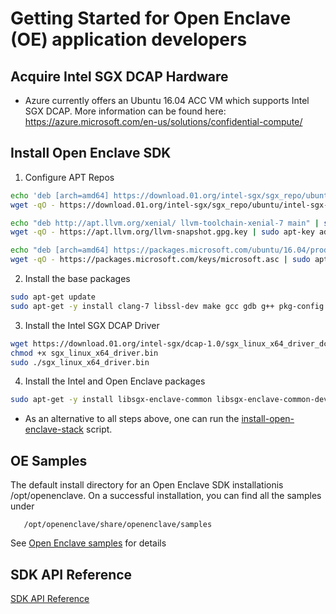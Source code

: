Getting Started for Open Enclave (OE) application developers
========================================================

Acquire Intel SGX DCAP Hardware
----------------------------------------------

 - Azure currently offers an Ubuntu 16.04 ACC VM which supports Intel SGX DCAP. More information can be found here: https://azure.microsoft.com/en-us/solutions/confidential-compute/

Install Open Enclave SDK
----------------------------------------------

1. Configure APT Repos
```bash
echo 'deb [arch=amd64] https://download.01.org/intel-sgx/sgx_repo/ubuntu xenial main' | sudo tee /etc/apt/sources.list.d/intel-sgx.list
wget -qO - https://download.01.org/intel-sgx/sgx_repo/ubuntu/intel-sgx-deb.key | sudo apt-key add -

echo "deb http://apt.llvm.org/xenial/ llvm-toolchain-xenial-7 main" | sudo tee /etc/apt/sources.list.d/llvm-toolchain-xenial-7.list
wget -qO - https://apt.llvm.org/llvm-snapshot.gpg.key | sudo apt-key add -

echo "deb [arch=amd64] https://packages.microsoft.com/ubuntu/16.04/prod xenial main" | sudo tee /etc/apt/sources.list.d/msprod.list
wget -qO - https://packages.microsoft.com/keys/microsoft.asc | sudo apt-key add -
```

2. Install the base packages
```bash
sudo apt-get update
sudo apt-get -y install clang-7 libssl-dev make gcc gdb g++ pkg-config
```

3. Install the Intel SGX DCAP Driver
```bash
wget https://download.01.org/intel-sgx/dcap-1.0/sgx_linux_x64_driver_dcap_36594a7.bin -O sgx_linux_x64_driver.bin
chmod +x sgx_linux_x64_driver.bin
sudo ./sgx_linux_x64_driver.bin
```

4. Install the Intel and Open Enclave packages
```bash
sudo apt-get -y install libsgx-enclave-common libsgx-enclave-common-dev libsgx-dcap-ql libsgx-dcap-ql-dev az-dcap-client open-enclave
```
  
 - As an alternative to all steps above, one can run the [install-open-enclave-stack](/scripts/install-open-enclave-stack) script.

OE Samples
-------------------------------

   The default install directory for an Open Enclave SDK installationis /opt/openenclave. On a successful installation, you can find all the samples under 
   
       /opt/openenclave/share/openenclave/samples
  
See [Open Enclave samples](/samples/README.md) for details
    
SDK API Reference
-------------------------------

  [SDK API Reference](APIsAvailableToEnclave.md)


